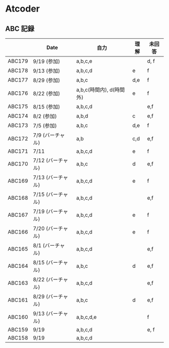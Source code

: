# Atcoder

## ABC 記録

|        | Date              | 自力    | 理解 | 未回答 |
| ------ | ----------------- | ------- | ---- | ------ |
| ABC179 | 9/19 (参加)       | a,b,c,e |      | d, f   |
| ABC178 | 9/13 (参加)       | a,b,c,d | e    | f      |
| ABC177 | 8/29 (参加)       | a,b,c   | d,e  | f      |
| ABC176 | 8/22 (参加)       | a,b,c(時間内), d(時間外) | e | f |
| ABC175 | 8/15 (参加)       | a,b,c,d |      | e,f    |
| ABC174 | 8/2 (参加)        | a,b,d   | c    | e,f    |
| ABC173 | 7/5 (参加)        | a,b,c   | d,e  | f      |
| ABC172 | 7/9 (バーチャル)  | a,b     | c,d  | e,f    |
| ABC171 | 7/11              | a,b,c,d | e    | f      |
| ABC170 | 7/12 (バーチャル) | a,b,c   | d    | e,f    |
| ABC169 | 7/13 (バーチャル) | a,b,c,d | e    | f      |
| ABC168 | 7/15 (バーチャル) | a,b,c,d |      | e,f    |
| ABC167 | 7/19 (バーチャル) | a,b,c,d | e    | f      |
| ABC166 | 7/20 (バーチャル) | a,b,c,d | e    | f      |
| ABC165 | 8/1  (バーチャル) | a,b,c,d |      | e,f    |
| ABC164 | 8/15 (バーチャル) | a,b,c   | d    | e,f    |
| ABC163 | 8/22 (バーチャル) | a,b,c,d |      | e,f    |
| ABC161 | 8/29 (バーチャル) | a,b,c   | d    | e,f    |
| ABC160 | 9/13 (バーチャル) | a,b,c,d,e |    | f      |
| ABC159 | 9/19              | a,b,c,d |      | e, f   |
| ABC158 | 9/19              | a,b,c,d |      |        |
